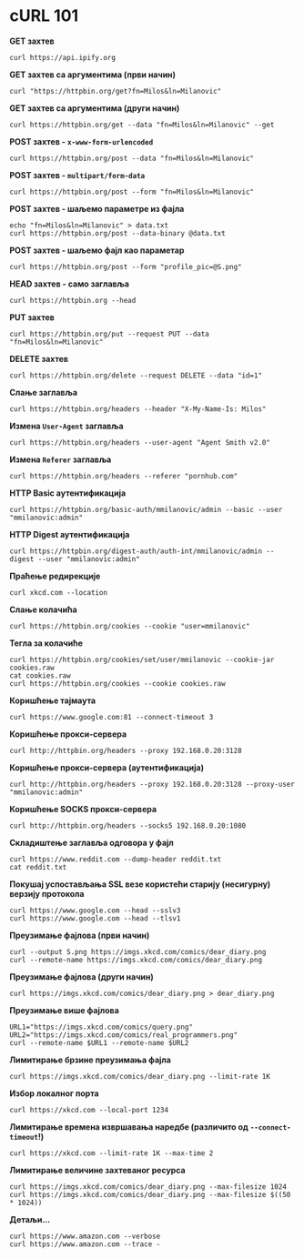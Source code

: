 # cURL 101

**GET захтев**

`curl https://api.ipify.org`

**GET захтев са аргументима (први начин)**

`curl "https://httpbin.org/get?fn=Milos&ln=Milanovic"`

**GET захтев са аргументима (други начин)**

`curl https://httpbin.org/get --data "fn=Milos&ln=Milanovic" --get`

**POST захтев - `x-www-form-urlencoded`**

`curl https://httpbin.org/post --data "fn=Milos&ln=Milanovic"`

**POST захтев - `multipart/form-data`**

`curl https://httpbin.org/post --form "fn=Milos&ln=Milanovic"`

**POST захтев - шаљемо параметре из фајла**

```
echo "fn=Milos&ln=Milanovic" > data.txt
curl https://httpbin.org/post --data-binary @data.txt
```

**POST захтев - шаљемо фајл као параметар**

`curl https://httpbin.org/post --form "profile_pic=@S.png"`

**HEAD захтев - само заглавља**

`curl https://httpbin.org --head`

**PUT захтев**

`curl https://httpbin.org/put --request PUT --data "fn=Milos&ln=Milanovic"`

**DELETE захтев**

`curl https://httpbin.org/delete --request DELETE --data "id=1"`

**Слање заглавља**

`curl https://httpbin.org/headers --header "X-My-Name-Is: Milos"`

**Измена `User-Agent` заглавља**

`curl https://httpbin.org/headers --user-agent "Agent Smith v2.0"`

**Измена `Referer` заглавља**

`curl https://httpbin.org/headers --referer "pornhub.com"`

**HTTP Basic аутентификација**

`curl https://httpbin.org/basic-auth/mmilanovic/admin --basic --user "mmilanovic:admin"`

**HTTP Digest аутентификација**

`curl https://httpbin.org/digest-auth/auth-int/mmilanovic/admin --digest --user "mmilanovic:admin"`

**Праћење редирекције**

`curl xkcd.com --location`

**Слање колачића**

`curl https://httpbin.org/cookies --cookie "user=mmilanovic"`

**Тегла за колачиће**

```
curl https://httpbin.org/cookies/set/user/mmilanovic --cookie-jar cookies.raw
cat cookies.raw
curl https://httpbin.org/cookies --cookie cookies.raw
```

**Коришћење тајмаута**

`curl https://www.google.com:81 --connect-timeout 3`

**Коришћење прокси-сервера**

`curl http://httpbin.org/headers --proxy 192.168.0.20:3128`

**Коришћење прокси-сервера (аутентификација)**

`curl http://httpbin.org/headers --proxy 192.168.0.20:3128 --proxy-user "mmilanovic:admin"`

**Коришћење SOCKS прокси-сервера**

`curl http://httpbin.org/headers --socks5 192.168.0.20:1080`

**Складиштење заглавља одговора у фајл**

```
curl https://www.reddit.com --dump-header reddit.txt
cat reddit.txt
```

**Покушај успостављања SSL везе користећи старију (несигурну) верзију протокола**

```
curl https://www.google.com --head --sslv3
curl https://www.google.com --head --tlsv1
```

**Преузимање фајлова (први начин)**

```
curl --output S.png https://imgs.xkcd.com/comics/dear_diary.png
curl --remote-name https://imgs.xkcd.com/comics/dear_diary.png
```

**Преузимање фајлова (други начин)**

`curl https://imgs.xkcd.com/comics/dear_diary.png > dear_diary.png`

**Преузимање више фајлова**

```
URL1="https://imgs.xkcd.com/comics/query.png"
URL2="https://imgs.xkcd.com/comics/real_programmers.png"
curl --remote-name $URL1 --remote-name $URL2
```

**Лимитирање брзине преузимања фајла**

`curl https://imgs.xkcd.com/comics/dear_diary.png --limit-rate 1K`

**Избор локалног порта**

`curl https://xkcd.com --local-port 1234`

**Лимитирање времена извршавања наредбе (различито од `--connect-timeout`!)**

`curl https://xkcd.com --limit-rate 1K --max-time 2`

**Лимитирање величине захтеваног ресурса**

```
curl https://imgs.xkcd.com/comics/dear_diary.png --max-filesize 1024
curl https://imgs.xkcd.com/comics/dear_diary.png --max-filesize $((50 * 1024))
```

**Детаљи...**

```
curl https://www.amazon.com --verbose
curl https://www.amazon.com --trace -
```
